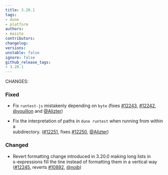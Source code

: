```yaml
---
title: 3.20.1
tags:
- dune
- platform
authors:
- maiste
contributors:
changelog:
versions:
unstable: false
ignore: false
github_release_tags:
- 3.20.1
---
```


<p>CHANGES:</p>
<h3>Fixed</h3>
<ul>
<li>
<p>Fix <code>runtest-js</code> mistakenly depending on <code>byte</code> (fixes <a href="https://github.com/ocaml/dune/issues/12243" class="issue-link js-issue-link" data-error-text="Failed to load title" data-id="3341439776" data-permission-text="Title is private" data-url="https://github.com/ocaml/dune/issues/12243" data-hovercard-type="issue" data-hovercard-url="/ocaml/dune/issues/12243/hovercard">#12243</a>, <a href="https://github.com/ocaml/dune/pull/12242" class="issue-link js-issue-link" data-error-text="Failed to load title" data-id="3341378605" data-permission-text="Title is private" data-url="https://github.com/ocaml/dune/issues/12242" data-hovercard-type="pull_request" data-hovercard-url="/ocaml/dune/pull/12242/hovercard">#12242</a>,<br>
<a href="https://github.com/vouillon" class="user-mention notranslate" data-hovercard-type="user" data-hovercard-url="/users/vouillon/hovercard" data-octo-click="hovercard-link-click" data-octo-dimensions="link_type:self">@vouillon</a> and <a href="https://github.com/Alizter" class="user-mention notranslate" data-hovercard-type="user" data-hovercard-url="/users/Alizter/hovercard" data-octo-click="hovercard-link-click" data-octo-dimensions="link_type:self">@Alizter</a>)</p>
</li>
<li>
<p>Fix the interpretation of paths in <code>dune runtest</code> when running from within a<br>
subdirectory. (<a href="https://github.com/ocaml/dune/pull/12251" class="issue-link js-issue-link" data-error-text="Failed to load title" data-id="3343640534" data-permission-text="Title is private" data-url="https://github.com/ocaml/dune/issues/12251" data-hovercard-type="pull_request" data-hovercard-url="/ocaml/dune/pull/12251/hovercard">#12251</a>, fixes <a href="https://github.com/ocaml/dune/issues/12250" class="issue-link js-issue-link" data-error-text="Failed to load title" data-id="3343499698" data-permission-text="Title is private" data-url="https://github.com/ocaml/dune/issues/12250" data-hovercard-type="issue" data-hovercard-url="/ocaml/dune/issues/12250/hovercard">#12250</a>, <a href="https://github.com/Alizter" class="user-mention notranslate" data-hovercard-type="user" data-hovercard-url="/users/Alizter/hovercard" data-octo-click="hovercard-link-click" data-octo-dimensions="link_type:self">@Alizter</a>)</p>
</li>
</ul>
<h3>Changed</h3>
<ul>
<li>Revert formatting change introduced in 3.20.0 making long lists in<br>
s-expressions fill the line instead of formatting them in a vertical way<br>
(<a href="https://github.com/ocaml/dune/pull/12245" class="issue-link js-issue-link" data-error-text="Failed to load title" data-id="3342355003" data-permission-text="Title is private" data-url="https://github.com/ocaml/dune/issues/12245" data-hovercard-type="pull_request" data-hovercard-url="/ocaml/dune/pull/12245/hovercard">#12245</a>, reverts <a href="https://github.com/ocaml/dune/pull/10892" class="issue-link js-issue-link" data-error-text="Failed to load title" data-id="2510846429" data-permission-text="Title is private" data-url="https://github.com/ocaml/dune/issues/10892" data-hovercard-type="pull_request" data-hovercard-url="/ocaml/dune/pull/10892/hovercard">#10892</a>, <a href="https://github.com/nojb" class="user-mention notranslate" data-hovercard-type="user" data-hovercard-url="/users/nojb/hovercard" data-octo-click="hovercard-link-click" data-octo-dimensions="link_type:self">@nojb</a>)</li>
</ul>
